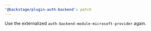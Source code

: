 ```yaml
---
'@backstage/plugin-auth-backend': patch
---
```


Use the externalized `auth-backend-module-microsoft-provider` again.

